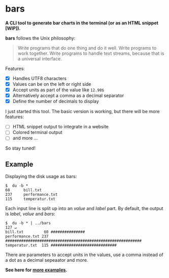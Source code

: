 # bars

**A CLI tool to generate bar charts in the terminal (or as an HTML snippet [WIP]).**

**bars** follows the Unix philosophy:
> Write programs that do one thing and do it well. 
> Write programs to work together. 
> Write programs to handle text streams, because that is a universal interface.

Features: 

* [X] Handles UTF8 characters
* [X] Values can be on the left or right side
* [X] Accept units as part of the value like ``12.90$``
* [X] Alternatively accept a comma as a decimal separator
* [X] Define the number of decimals to display 

I just started this tool. The basic version is working, 
but there will be more features:

* [ ] HTML snippet output to integrate in a website
* [ ] Colored terminal output
* [ ] and more ...

So stay tuned!

## Example 

Displaying the disk usage as bars:

    $  du -b *
    60      bill.txt
    237     performance.txt
    115     temperatur.txt

Each input line is split up into an _value_ and _label_ part. 
By default, the output is _label_, _value_ and _bars_:

    $  du -b * | ../bars                                                                                                                                             127 ↵
    bill.txt         60 ###############
    performance.txt 237 ############################################################
    temperatur.txt  115 #############################

There are parameters to accept units in the values, 
use a comma instead of a dot as a decimal sepeaator 
and more. 

**See here for [more examples](examples/example.md).** 